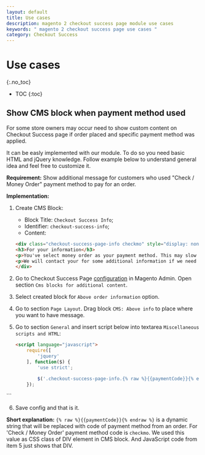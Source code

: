 ```yaml
---
layout: default
title: Use cases
description: magento 2 checkout success page module use cases
keywords: " magento 2 checkout success page use cases "
category: Checkout Success
---
```


# Use cases
{:.no_toc}

* TOC
{:toc}

## Show CMS block when payment method used

For some store owners may occur need to show custom content on Checkout Success page if order placed and specific payment method was applied.

It can be easly implemented with our module. To do so you need basic HTML and jQuery knowledge. Follow example below to understand general idea and feel free to customize it.

**Requirement:** Show additional message for customers who used "Check / Money Order" payment method to pay for an order.

**Implementation:**

 1. Create CMS Block:
     -  Block Title: `Checkout Success Info`;
     -  Identifier: `checkout-success-info`;
     -  Content:

    ```html
    <div class="checkout-success-page-info checkmo" style="display: none; border-radius: 3px; border: 2px solid #42ca49; padding: 0 15px;">
    <h3>For your information</h3>
    <p>You've select money order as your payment method. This may slow down a little bit order processing.</p>
    <p>We will contact your for some additional information if we need it.</p>
    </div>
    ```

 2. Go to Checkout Success Page [configuration](../settings/) in Magento Admin. Open section `Cms blocks for additional content`.
 3. Select created block for `Above order information` option.
 4. Go to section `Page Layout`. Drag block `CMS: Above info` to place where you want to have message.
 5. Go to section `General` and insert script below into textarea `Miscellaneous scripts and HTML`:
    ```html
    <script language="javascript">
        require([
            'jquery'
        ], function($) {
            'use strict';

            $('.checkout-success-page-info.{% raw %}{{paymentCode}}{% endraw %}').show();
        });
   </script>
    ```

 6. Save config and that is it.
 
**Short explanation:** `{% raw %}{{paymentCode}}{% endraw %}` is a dynamic string that will be replaced with code of payment method from an order. For 'Check / Money Order' payment method code is `checkmo`. We used this value as CSS class of DIV element in CMS block. And JavaScript code from item 5 just shows that DIV.
